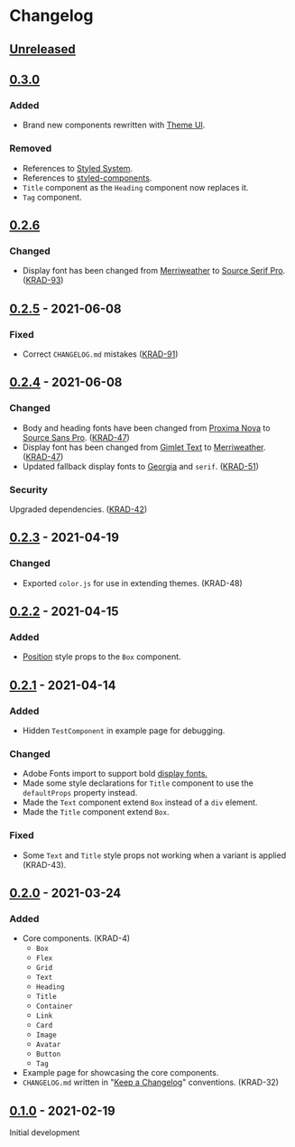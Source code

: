 # Changelog

## [Unreleased]

## [0.3.0]

### Added

- Brand new components rewritten with [Theme UI](https://theme-ui.com).

### Removed

- References to [Styled System](https://styled-system.com).
- References to [styled-components](https://styled-components.com).
- `Title` component as the `Heading` component now replaces it.
- `Tag` component.

## [0.2.6]

### Changed

- Display font has been changed from [Merriweather](https://fonts.google.com/specimen/Merriweather) to [Source Serif Pro](https://fonts.google.com/specimen/Source+Serif+Pro). ([KRAD-93])

[krad-93]: https://akrade.atlassian.net/browse/KRAD-93

## [0.2.5] - 2021-06-08

### Fixed

- Correct `CHANGELOG.md` mistakes ([KRAD-91])

[krad-91]: https://akrade.atlassian.net/browse/KRAD-91

## [0.2.4] - 2021-06-08

### Changed

- Body and heading fonts have been changed from [Proxima Nova](https://fonts.adobe.com/fonts/proxima-nova) to [Source Sans Pro](https://fonts.google.com/specimen/Source+Sans+Pro). ([KRAD-47])
- Display font has been changed from [Gimlet Text](https://fonts.adobe.com/fonts/gimlet-text) to [Merriweather](https://fonts.google.com/specimen/Merriweather). ([KRAD-47])
- Updated fallback display fonts to [Georgia](<https://en.wikipedia.org/wiki/Georgia_(typeface)>) and `serif`. ([KRAD-51])

### Security

Upgraded dependencies. ([KRAD-42])

[krad-47]: https://akrade.atlassian.net/browse/KRAD-47
[krad-51]: https://akrade.atlassian.net/browse/KRAD-51
[krad-42]: https://akrade.atlassian.net/browse/KRAD-42

## [0.2.3] - 2021-04-19

### Changed

- Exported `color.js` for use in extending themes. (KRAD-48)

## [0.2.2] - 2021-04-15

### Added

- [Position](https://styled-system.com/table#position) style props to the `Box` component.

## [0.2.1] - 2021-04-14

### Added

- Hidden `TestComponent` in example page for debugging.

### Changed

- Adobe Fonts import to support bold [display fonts.](https://fonts.adobe.com/fonts/gimlet-text)
- Made some style declarations for `Title` component to use the `defaultProps` property instead.
- Made the `Text` component extend `Box` instead of a `div` element.
- Made the `Title` component extend `Box`.

### Fixed

- Some `Text` and `Title` style props not working when a variant is applied (KRAD-43).

## [0.2.0] - 2021-03-24

### Added

- Core components. (KRAD-4)
  - `Box`
  - `Flex`
  - `Grid`
  - `Text`
  - `Heading`
  - `Title`
  - `Container`
  - `Link`
  - `Card`
  - `Image`
  - `Avatar`
  - `Button`
  - `Tag`
- Example page for showcasing the core components.
- `CHANGELOG.md` written in "[Keep a Changelog](https://keepachangelog.com/en/1.0.0/)" conventions. (KRAD-32)

## [0.1.0] - 2021-02-19

Initial development

[unreleased]: https://github.com/akrade/krado-react/compare/v0.3.0...HEAD
[0.3.0]: https://github.com/akrade/krado-react/compare/v0.2.6...v0.3.0
[0.2.6]: https://github.com/akrade/krado-react/compare/v0.2.5...v0.2.6
[0.2.5]: https://github.com/akrade/krado-react/compare/v0.2.4...v0.2.5
[0.2.4]: https://github.com/akrade/krado-react/compare/v0.2.3...v0.2.4
[0.2.3]: https://github.com/akrade/krado-react/compare/v0.2.2...v0.2.3
[0.2.2]: https://github.com/akrade/krado-react/compare/v0.2.1...v0.2.2
[0.2.1]: https://github.com/akrade/krado-react/compare/v0.2.0...v0.2.1
[0.2.0]: https://github.com/akrade/krado-react/compare/v0.1.0...v0.2.0
[0.1.0]: https://github.com/akrade/krado-react/releases/tag/v0.1.0
